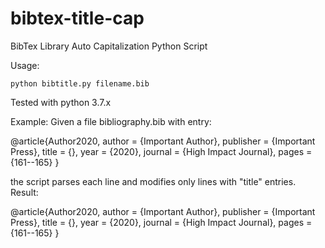 # bibtex-title-cap
BibTex Library Auto Capitalization Python Script

Usage:

`python bibtitle.py filename.bib`


Tested with python 3.7.x


Example:
Given a file bibliography.bib with entry:

@article{Author2020,
  author    = {Important Author},
  publisher = {Important Press},
  title     = {},
  year      = {2020},
  journal   = {High Impact Journal},
  pages     = {161--165}
}

the script parses each line and modifies only lines with "title" entries.
Result:

@article{Author2020,
  author    = {Important Author},
  publisher = {Important Press},
  title     = {},
  year      = {2020},
  journal   = {High Impact Journal},
  pages     = {161--165}
}
